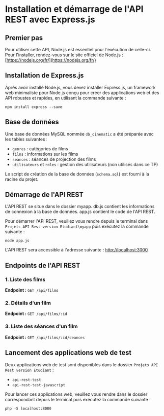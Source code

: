 # Installation et démarrage de l'API REST avec Express.js
## Premier pas

Pour utiliser cette API, Node.js est essentiel pour l'exécution de celle-ci.
Pour l'installer, rendez-vous sur le site officiel de Node.js : [https://nodejs.org/fr/](https://nodejs.org/fr/)

## Installation de Express.js

Après avoir installé Node.js, vous devez installer Express.js, un framework web minimaliste pour Node.js conçu pour créer des applications web et des API robustes et rapides, en utilisant la commande suivante :
```
npm install express --save
```

## Base de données

Une base de données MySQL nommée `db_cinematic` a été préparée avec les tables suivantes :
- `genres` : catégories de films
- `films` : informations sur les films
- `seances` : séances de projection des films
- `utilisateurs` et `roles` : gestion des utilisateurs (non utilisés dans ce TP)

Le script de création de la base de données (`schema.sql`) est fourni à la racine du projet.

## Démarrage de l'API REST

L'API REST se situe dans le dossier myapp.
db.js contient les informations de connexion à la base de données.
app.js contient le code de l'API REST.

Pour démarrer l'API REST, veuillez vous rendre depuis le terminal dans `Projets API Rest version Etudiant\myapp` puis exécutez la commande suivante :
```
node app.js
```

L'API REST sera accessible à l'adresse suivante : [http://localhost:3000](http://localhost:3000)

## Endpoints de l'API REST

### 1. Liste des films

**Endpoint :** `GET /api/films`

### 2. Détails d'un film

**Endpoint :** `GET /api/films/:id`

### 3. Liste des séances d'un film

**Endpoint :** `GET /api/films/:id/seances`

## Lancement des applications web de test

Deux applications web de test sont disponibles dans le dossier `Projets API Rest version Etudiant` :
- `api-rest-test`
- `api-rest-test-javascript`

Pour lancer ces applications web, veuillez vous rendre dans le dossier correspondant depuis le terminal puis exécutez la commande suivante :
```
php -S localhost:8000
```
